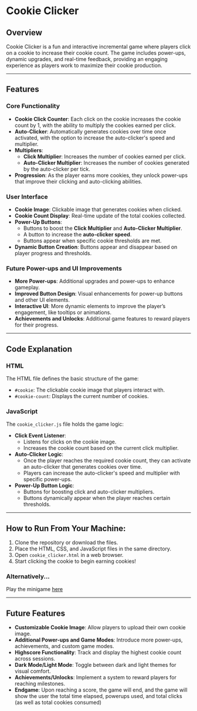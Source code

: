 # Cookie Clicker

## Overview
Cookie Clicker is a fun and interactive incremental game where players click on a cookie to increase their cookie count. The game includes power-ups, dynamic upgrades, and real-time feedback, providing an engaging experience as players work to maximize their cookie production.

---

## Features

### Core Functionality
- **Cookie Click Counter**: Each click on the cookie increases the cookie count by 1, with the ability to multiply the cookies earned per click.
- **Auto-Clicker**: Automatically generates cookies over time once activated, with the option to increase the auto-clicker's speed and multiplier.
- **Multipliers**: 
  - **Click Multiplier**: Increases the number of cookies earned per click.
  - **Auto-Clicker Multiplier**: Increases the number of cookies generated by the auto-clicker per tick.
- **Progression**: As the player earns more cookies, they unlock power-ups that improve their clicking and auto-clicking abilities.

### User Interface
- **Cookie Image**: Clickable image that generates cookies when clicked.
- **Cookie Count Display**: Real-time update of the total cookies collected.
- **Power-Up Buttons**: 
  - Buttons to boost the **Click Multiplier** and **Auto-Clicker Multiplier**.
  - A button to increase the **auto-clicker speed**.
  - Buttons appear when specific cookie thresholds are met.
- **Dynamic Button Creation**: Buttons appear and disappear based on player progress and thresholds.

### Future Power-ups and UI Improvements
- **More Power-ups**: Additional upgrades and power-ups to enhance gameplay.
- **Improved Button Design**: Visual enhancements for power-up buttons and other UI elements.
- **Interactive UI**: More dynamic elements to improve the player’s engagement, like tooltips or animations.
- **Achievements and Unlocks**: Additional game features to reward players for their progress.

---

## Code Explanation

### HTML
The HTML file defines the basic structure of the game:
- `#cookie`: The clickable cookie image that players interact with.
- `#cookie-count`: Displays the current number of cookies.

### JavaScript
The `cookie_clicker.js` file holds the game logic:
- **Click Event Listener**: 
  - Listens for clicks on the cookie image.
  - Increases the cookie count based on the current click multiplier.
- **Auto-Clicker Logic**:
  - Once the player reaches the required cookie count, they can activate an auto-clicker that generates cookies over time.
  - Players can increase the auto-clicker's speed and multiplier with specific power-ups.
- **Power-Up Button Logic**:
  - Buttons for boosting click and auto-clicker multipliers.
  - Buttons dynamically appear when the player reaches certain thresholds.

---

## How to Run From Your Machine:
1. Clone the repository or download the files.
2. Place the HTML, CSS, and JavaScript files in the same directory.
3. Open `cookie_clicker.html` in a web browser.
4. Start clicking the cookie to begin earning cookies!

### Alternatively...
Play the minigame [here](https://mattwydra.github.io/projects/minigames/cookie_clicker/cookie_clicker.html)

---

## Future Features
- **Customizable Cookie Image**: Allow players to upload their own cookie image.
- **Additional Power-ups and Game Modes**: Introduce more power-ups, achievements, and custom game modes.
- **Highscore Functionality**: Track and display the highest cookie count across sessions.
- **Dark Mode/Light Mode**: Toggle between dark and light themes for visual comfort.
- **Achievements/Unlocks**: Implement a system to reward players for reaching milestones.
- **Endgame**: Upon reaching a score, the game will end, and the game will show the user the total time elapsed, powerups used, and total clicks (as well as total cookies consumed)
